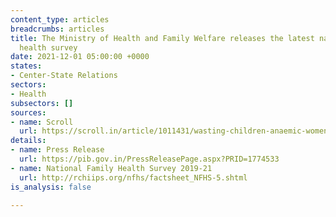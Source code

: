 ```yaml
---
content_type: articles
breadcrumbs: articles
title: The Ministry of Health and Family Welfare releases the latest national family
  health survey
date: 2021-12-01 05:00:00 +0000
states:
- Center-State Relations
sectors:
- Health
subsectors: []
sources:
- name: Scroll
  url: https://scroll.in/article/1011431/wasting-children-anaemic-women-national-family-health-survey-data-shows-troubling-reversals
details:
- name: Press Release
  url: https://pib.gov.in/PressReleasePage.aspx?PRID=1774533
- name: National Family Health Survey 2019-21
  url: http://rchiips.org/nfhs/factsheet_NFHS-5.shtml
is_analysis: false

---
```


